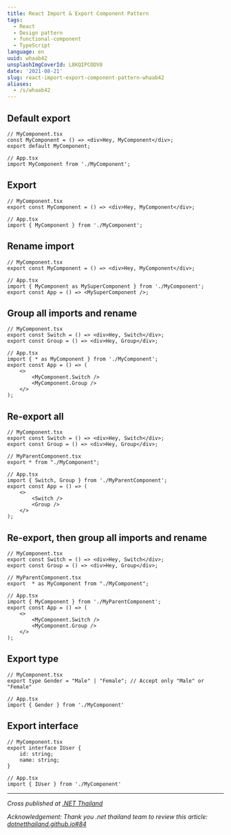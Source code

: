 ```yaml
---
title: React Import & Export Component Pattern
tags:
  - React
  - Design pattern
  - functional-component
  - TypeScript
language: en
uuid: whaab42
unsplashImgCoverId: L8KQIPCODV8
date: '2021-08-21'
slug: react-import-export-component-pattern-whaab42
aliases:
  - /s/whaab42
---
```


## Default export

```tsx
// MyComponent.tsx
const MyComponent = () => <div>Hey, MyComponent</div>;
export default MyComponent;

// App.tsx
import MyComponent from './MyComponent';
```

## Export

```tsx
// MyComponent.tsx
export const MyComponent = () => <div>Hey, MyComponent</div>;

// App.tsx
import { MyComponent } from './MyComponent';
```

## Rename import

```tsx
// MyComponent.tsx
export const MyComponent = () => <div>Hey, MyComponent</div>;

// App.tsx
import { MyComponent as MySuperComponent } from './MyComponent';
export const App = () => <MySuperComponent />;
```

## Group all imports and rename

```tsx
// MyComponent.tsx
export const Switch = () => <div>Hey, Switch</div>;
export const Group = () => <div>Hey, Group</div>;

// App.tsx
import { * as MyComponent } from './MyComponent';
export const App = () => (
    <>
        <MyComponent.Switch />
        <MyComponent.Group />
    </>
);
```

## Re-export all

```tsx
// MyComponent.tsx
export const Switch = () => <div>Hey, Switch</div>;
export const Group = () => <div>Hey, Group</div>;

// MyParentComponent.tsx
export * from "./MyComponent";

// App.tsx
import { Switch, Group } from './MyParentComponent';
export const App = () => (
    <>
        <Switch />
        <Group />
    </>
);
```

## Re-export, then group all imports and rename

```tsx
// MyComponent.tsx
export const Switch = () => <div>Hey, Switch</div>;
export const Group = () => <div>Hey, Group</div>;

// MyParentComponent.tsx
export  * as MyComponent from "./MyComponent";

// App.tsx
import { MyComponent } from './MyParentComponent';
export const App = () => (
    <>
        <MyComponent.Switch />
        <MyComponent.Group />
    </>
);
```

## Export type

```tsx
// MyComponent.tsx
export type Gender = "Male" | "Female"; // Accept only "Male" or "Female"

// App.tsx
import { Gender } from './MyComponent'
```

## Export interface

```tsx
// MyComponent.tsx
export interface IUser {
    id: string;
    name: string;
}

// App.tsx
import { IUser } from './MyComponent'
```

---


*Cross published at [.NET Thailand](https://www.dotnetthailand.com/frontend-web/react-typescript/design-pattern)*

*Acknowledgement: Thank you .net thailand team to review this article: [dotnetthailand.github.io#84](https://github.com/dotnetthailand/dotnetthailand.github.io/pull/84/files)*
